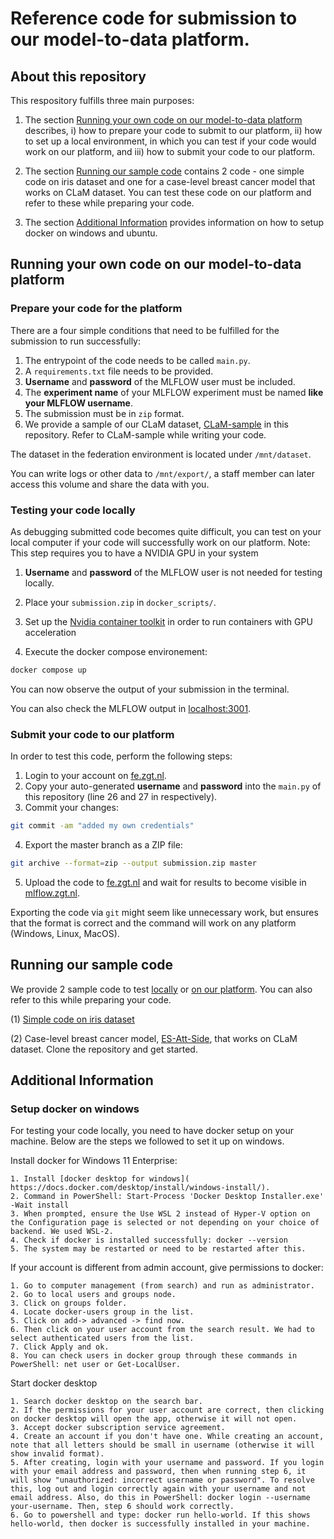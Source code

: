 # Reference code for submission to our model-to-data platform.

## About this repository

This respository fulfills three main purposes:

1. The section [Running your own code on our model-to-data platform](#running-your-own-code-on-our-model-to-data-platform) describes, i) how to prepare your code to submit to our platform, ii) how to set up a local environment, in which you can test if your code would work on our platform, and iii) how to submit your code to our platform. 

2. The section [Running our sample code](#running-our-sample-code) contains 2 code - one simple code on iris dataset and one for a case-level breast cancer model that works on CLaM dataset. You can test these code on our platform and refer to these while preparing your code.

3. The section [Additional Information](#additional-information) provides information on how to setup docker on windows and ubuntu. 

## Running your own code on our model-to-data platform

### Prepare your code for the platform

There are a four simple conditions that need to be fulfilled for the submission to run successfully:

1. The entrypoint of the code needs to be called ```main.py```.  
2. A ```requirements.txt``` file needs to be provided.
3. **Username** and **password** of the MLFLOW user must be included.
4. The **experiment name** of your MLFLOW experiment must be named **like your MLFLOW username**. 
5. The submission must be in ```zip``` format.
6. We provide a sample of our CLaM dataset, [CLaM-sample](./datasets) in this repository. Refer to CLaM-sample while writing your code. 

The dataset in the federation environment is located under ```/mnt/dataset```. 

You can write logs or other data to ```/mnt/export/```, a staff member can later access this volume and share the data with you.

### Testing your code locally

As debugging submitted code becomes quite difficult, you can test on your local computer if your code will successfully work on our platform. Note: This step requires you to have a NVIDIA GPU in your system

1. **Username** and **password** of the MLFLOW user is not needed for testing locally.

2. Place your ```submission.zip``` in ```docker_scripts/```. 

3. Set up the [Nvidia container toolkit](https://docs.nvidia.com/datacenter/cloud-native/container-toolkit/latest/install-guide.html#installation) in order to run containers with GPU acceleration

4. Execute the docker compose environement:
```bash
docker compose up
```

You can now observe the output of your submission in the terminal. 

You can also check the MLFLOW output in [localhost:3001](localhost:3001).

### Submit your code to our platform

In order to test this code, perform the following steps:

1. Login to your account on [fe.zgt.nl](fe.zgt.nl).
2. Copy your auto-generated **username** and **password** into the ```main.py``` of this repository (line 26 and 27 in respectively).
3. Commit your changes:
```bash
git commit -am "added my own credentials"
```
4. Export the master branch as a ZIP file:
```bash
git archive --format=zip --output submission.zip master
```
5. Upload the code to [fe.zgt.nl](fe.zgt.nl) and wait for results to become visible in [mlflow.zgt.nl](mlflow.zgt.nl).

Exporting the code via ```git``` might seem like unnecessary work, but ensures that the format is correct and the command will work on any platform (Windows, Linux, MacOS).

## Running our sample code
We provide 2 sample code to test [locally](./README.md#testing-your-code-locally) or [on our platform](./README.md#submit-your-code-to-our-platform). You can also refer to this while preparing your code. </br> 

(1) [Simple code on iris dataset](./sample_code) </br>

(2) Case-level breast cancer model, [ES-Att-Side](https://github.com/ShreyasiPathak/case-level-breast-cancer-data-access), that works on CLaM dataset. Clone the repository and get started.

## Additional Information

### Setup docker on windows
For testing your code locally, you need to have docker setup on your machine. Below are the steps we followed to set it up on windows.</br>

Install docker for Windows 11 Enterprise: 

	1. Install [docker desktop for windows]( https://docs.docker.com/desktop/install/windows-install/). 
	2. Command in PowerShell: Start-Process 'Docker Desktop Installer.exe' -Wait install 
	3. When prompted, ensure the Use WSL 2 instead of Hyper-V option on the Configuration page is selected or not depending on your choice of backend. We used WSL-2. 
	4. Check if docker is installed successfully: docker --version 
	5. The system may be restarted or need to be restarted after this. 

If your account is different from admin account, give permissions to docker:

	1. Go to computer management (from search) and run as administrator. 
	2. Go to local users and groups node. 
	3. Click on groups folder. 
	4. Locate docker-users group in the list. 
	5. Click on add-> advanced -> find now. 
	6. Then click on your user account from the search result. We had to select authenticated users from the list. 
	7. Click Apply and ok.
    8. You can check users in docker group through these commands in PowerShell: net user or Get-LocalUser. 

Start docker desktop 

	1. Search docker desktop on the search bar. 
	2. If the permissions for your user account are correct, then clicking on docker desktop will open the app, otherwise it will not open. 
	3. Accept docker subscription service agreement. 
	4. Create an account if you don't have one. While creating an account, note that all letters should be small in username (otherwise it will show invalid format). 
	5. After creating, login with your username and password. If you login with your email address and password, then when running step 6, it will show "unauthorized: incorrect username or password". To resolve this, log out and login correctly again with your username and not email address. Also, do this in PowerShell: docker login --username your-username. Then, step 6 should work correctly. 
	6. Go to powershell and type: docker run hello-world. If this shows hello-world, then docker is successfully installed in your machine. 

